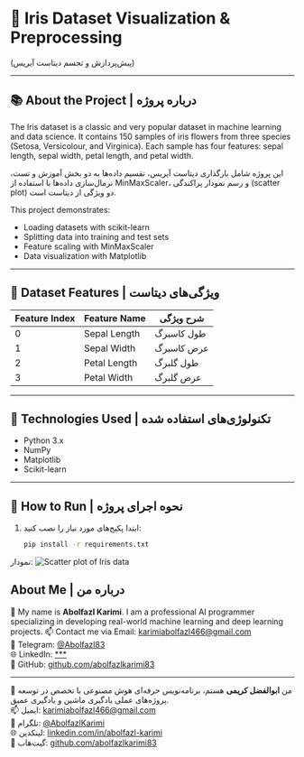 # 🌸 Iris Dataset Visualization & Preprocessing  
(پیش‌پردازش و تجسم دیتاست آیریس)

---

## 📚 About the Project | درباره پروژه

The Iris dataset is a classic and very popular dataset in machine learning and data science. It contains 150 samples of iris flowers from three species (Setosa, Versicolour, and Virginica). Each sample has four features: sepal length, sepal width, petal length, and petal width.

این پروژه شامل بارگذاری دیتاست آیریس، تقسیم داده‌ها به دو بخش آموزش و تست، نرمال‌سازی داده‌ها با استفاده از MinMaxScaler، و رسم نمودار پراکندگی (scatter plot) دو ویژگی از دیتاست است.

This project demonstrates:
- Loading datasets with scikit-learn  
- Splitting data into training and test sets  
- Feature scaling with MinMaxScaler  
- Data visualization with Matplotlib

---

## 🧩 Dataset Features | ویژگی‌های دیتاست

| Feature Index | Feature Name    | شرح ویژگی            |
|---------------|-----------------|----------------------|
| 0             | Sepal Length    | طول کاسبرگ           |
| 1             | Sepal Width     | عرض کاسبرگ           |
| 2             | Petal Length    | طول گلبرگ            |
| 3             | Petal Width     | عرض گلبرگ            |

---

## 🔧 Technologies Used | تکنولوژی‌های استفاده شده

- Python 3.x  
- NumPy  
- Matplotlib  
- Scikit-learn

---

## 🚀 How to Run | نحوه اجرای پروژه

1. ابتدا پکیج‌های مورد نیاز را نصب کنید:

   ```bash
   pip install -r requirements.txt


نمودار:
![Scatter plot of Iris data](iris_scatter.png)



## About Me | درباره من

👋 My name is **Abolfazl Karimi**. I am a professional AI programmer specializing in developing real-world machine learning and deep learning projects. 
📫 Contact me via Email: karimiabolfazl466@gmail.com  
📱 Telegram: [@Abolfazl83](https://t.me/Abolfazl83)   
🌐 LinkedIn: [***](***)  
🐙 GitHub: [github.com/abolfazlkarimi83](https://github.com/abolfazlkarimi83)

---

👋 من **ابوالفضل کریمی** هستم، برنامه‌نویس حرفه‌ای هوش مصنوعی با تخصص در توسعه پروژه‌های عملی یادگیری ماشین و یادگیری عمیق.  
📫 ایمیل: karimiabolfazl466@gmail.com  
📱 تلگرام: [@AbolfazlKarimi](https://t.me/AbolfazlKarimi)  
🌐 لینکدین: [linkedin.com/in/abolfazl-karimi](https://linkedin.com/in/abolfazl-karimi)  
🐙 گیت‌هاب: [github.com/abolfazlkarimi83](https://github.com/abolfazlkarimi83)
